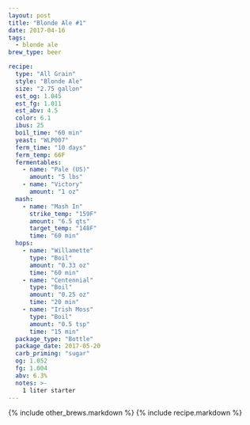 ```yaml
---
layout: post
title: "Blonde Ale #1"
date: 2017-04-16
tags:
  - blonde ale
brew_type: beer

recipe:
  type: "All Grain"
  style: "Blonde Ale"
  size: "2.75 gallon"
  est_og: 1.045
  est_fg: 1.011
  est_abv: 4.5
  color: 6.1
  ibus: 25
  boil_time: "60 min"
  yeast: "WLP007"
  ferm_time: "10 days"
  ferm_temp: 66F
  fermentables:
    - name: "Pale (US)"
      amount: "5 lbs"
    - name: "Victory"
      amount: "1 oz"
  mash:
    - name: "Mash In"
      strike_temp: "159F"
      amount: "6.5 qts"
      target_temp: "148F"
      time: "60 min"
  hops:
    - name: "Willamette"
      type: "Boil"
      amount: "0.33 oz"
      time: "60 min"
    - name: "Centennial"
      type: "Boil"
      amount: "0.25 oz"
      time: "20 min"
    - name: "Irish Moss"
      type: "Boil"
      amount: "0.5 tsp"
      time: "15 min"
  package_type: "Bottle"
  package_date: 2017-05-20
  carb_priming: "sugar"
  og: 1.052
  fg: 1.004
  abv: 6.3%
  notes: >-
    1 liter starter
---
```


{% include other_brews.markdown %}
{% include recipe.markdown %}
